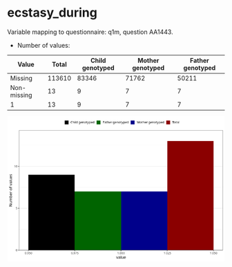 # ecstasy_during
Variable mapping to questionnaire: q1m, question AA1443.
- Number of values:

| Value | Total | Child genotyped | Mother genotyped | Father genotyped |
| ----- | ----- | --------------- | ---------------- | ---------------- |
| Missing | 113610 | 83346 | 71762 | 50211 |
| Non-missing | 13 | 9 | 7 | 7 |
| 1 | 13 | 9 | 7 | 7 |



![](ecstasy_during_n.png)



